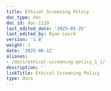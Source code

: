 ```yaml
---
title: Ethical Screening Policy
doc_type: doc
doc_id: doc-1129
last_edited_date: '2025-05-25'
last_edited_by: Ryan Laird
version: '1.0'
weight: 2
date: '2025-06-12'
aliases:
- /docs/ethical-screening-policy_1_1/
description: ''
linkTitle: Ethical Screening Policy
type: docs
---
```


<!-- Unsupported block type: unsupported -->
